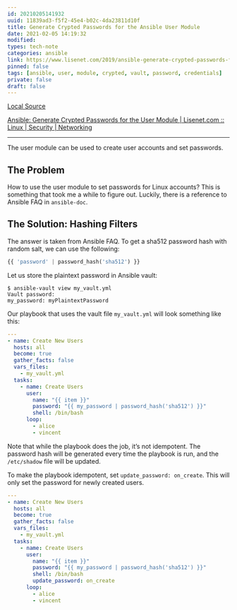 ```yaml
---
id: 20210205141932
uuid: 11839ad3-f5f2-45e4-b02c-4da23811d10f
title: Generate Crypted Passwords for the Ansible User Module
date: 2021-02-05 14:19:32
modified: 
types: tech-note
categories: ansible
link: https://www.lisenet.com/2019/ansible-generate-crypted-passwords-for-the-user-module/
pinned: false
tags: [ansible, user, module, crypted, vault, password, credentials]
private: false
draft: false
---
```


[Local Source](attachments/20210205141932.html)

[Ansible: Generate Crypted Passwords for the User Module | Lisenet.com :: Linux | Security | Networking](https://www.lisenet.com/2019/ansible-generate-crypted-passwords-for-the-user-module/)

---

The user module can be used to create user accounts and set passwords.

## The Problem

How to use the user module to set passwords for Linux accounts? This is something that took me a while to figure out. Luckily, there is a reference to Ansible FAQ in `ansible-doc`.

## The Solution: Hashing Filters

The answer is taken from Ansible FAQ. To get a sha512 password hash with random salt, we can use the following:

```python
{{ 'password' | password_hash('sha512') }}
```

Let us store the plaintext password in Ansible vault:

```shell
$ ansible-vault view my_vault.yml
Vault password:
my_password: myPlaintextPassword
```

Our playbook that uses the vault file `my_vault.yml` will look something like this:

```yaml
---
- name: Create New Users
  hosts: all
  become: true
  gather_facts: false
  vars_files:
    - my_vault.yml
  tasks:
    - name: Create Users
      user:
        name: "{{ item }}"
        password: "{{ my_password | password_hash('sha512') }}"
        shell: /bin/bash
      loop:
        - alice
        - vincent
```

Note that while the playbook does the job, it’s not idempotent. The password hash will be generated every time the playbook is run, and the `/etc/shadow` file will be updated.

To make the playbook idempotent, set `update_password: on_create`. This will only set the password for newly created users.

```yaml
---
- name: Create New Users
  hosts: all
  become: true
  gather_facts: false
  vars_files:
    - my_vault.yml
  tasks:
    - name: Create Users
      user:
        name: "{{ item }}"
        password: "{{ my_password | password_hash('sha512') }}"
        shell: /bin/bash
        update_password: on_create
      loop:
        - alice
        - vincent
```
